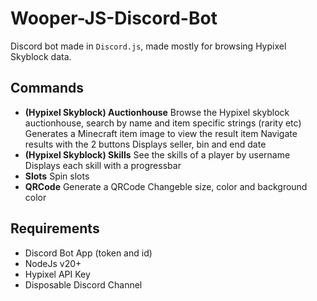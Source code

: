 # Wooper-JS-Discord-Bot

Discord bot made in `Discord.js`, made mostly for browsing Hypixel Skyblock data.

## Commands

- **(Hypixel Skyblock) Auctionhouse**
  Browse the Hypixel skyblock auctionhouse, search by name and item specific strings (rarity etc)
Generates a Minecraft item image to view the result item
  Navigate results with the 2 buttons
  Displays seller, bin and end date
- **(Hypixel Skyblock) Skills**
  See the skills of a player by username
  Displays each skill with a progressbar
- **Slots**
  Spin slots
- **QRCode**
  Generate a QRCode
  Changeble size, color and background color

## Requirements
- Discord Bot App (token and id)
- NodeJs v20+
- Hypixel API Key
- Disposable Discord Channel
